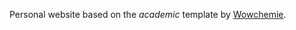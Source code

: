 Personal website based on the *academic* template by [Wowchemie](https://github.com/wowchemy/starter-academic).